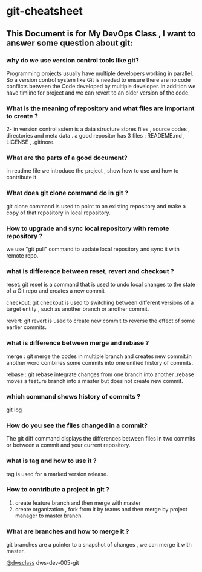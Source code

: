 # git-cheatsheet

## This Document is for My DevOps Class ,  I want to answer some question about git:

### why do we use version control tools like git?
Programming projects usually have multiple developers working in parallel. So a version control system like Git is needed to ensure there are no code conflicts 
between the Code developed by multiple developer. in addition we have timline for project and we can revert to an older version of the code.

### What is the meaning of repository and what files are important to create  ?
2- in version control sstem is a data structure stores files , source codes , directories and meta data . a good repositor has 3 files : READEME.md , LICENSE , .gitinore.

### What are the parts of a good document?
in readme file we introduce the project , show how to use and how to contribute it.

### What does git clone command do in git ?
git clone command is used to point to an existing repository and make a copy of that repository in local repository.

### How to upgrade and sync local repository with remote repository ? 
we use "git pull" command to update local repository and sync it with remote repo. 

### what is difference between reset, revert and checkout ? 
reset: git reset is a command that is used to undo local changes to the state of a Git repo and creates a new commit 

checkout: git checkout is used to switching between different versions of a target entity , such as another branch or another commit.

revert: git revert is used to create new commit to reverse the effect of some earlier commits.
  
### what is difference between merge and rebase ? 

merge : git merge the codes in multiple branch and creates new commit.in another word combines some commits into one unified history of commits.

rebase : git rebase integrate changes from one branch into another .rebase moves a feature branch into a master but does not create new commit.
  
### which command shows history of commits ? 
git log

### How do you see the files changed in a commit?
The git diff command displays the differences between files in two commits or between a commit and your current repository. 

### what is tag and how to use it ?
tag is used for a marked version release.

### How to contribute a project in git ?
1) create feature branch and then merge with master
2) create organization , fork from it by teams and then merge by project manager to master branch.
    
### What are branches and how to merge it ?    
git branches are a pointer to a snapshot of changes , we can merge it with master.   
   


[@dwsclass](https://github.com/dwsclass) dws-dev-005-git


